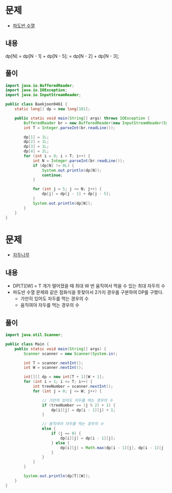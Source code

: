 # 문제
* [파도반 수열](https://www.acmicpc.net/problem/9461)

## 내용
dp[N] = dp[N - 1] + dp[N - 5]; 
      = dp[N - 2] + dp[N - 3];

## 풀이
```java
import java.io.BufferedReader;
import java.io.IOException;
import java.io.InputStreamReader;

public class Baekjoon9461 {
    static long[] dp = new long[101];

    public static void main(String[] args) throws IOException {
        BufferedReader br = new BufferedReader(new InputStreamReader(System.in));
        int T = Integer.parseInt(br.readLine());

        dp[1] = 1L;
        dp[2] = 1L;
        dp[3] = 1L;
        dp[4] = 2L;
        for (int i = 0; i < T; i++) {
            int N = Integer.parseInt(br.readLine());
            if (dp[N] != 0L) {
                System.out.println(dp[N]);
                continue;
            }

            for (int j = 5; j <= N; j++) {
                dp[j] = dp[j - 1] + dp[j - 5];
            }
            System.out.println(dp[N]);
        }
    }
}
```

# 문제
- [자두나무](https://www.acmicpc.net/problem/2240)

## 내용
- DP[T][W] = T 개가 떨어졌을 때 최대 W 번 움직여서 먹을 수 있는 최대 자두의 수
- 파도반 수열 문제와 같은 점화식을 못찾아서 2가지 경우를 구분하여 DP를 구했다.
  - 가만히 있어도 자두를 먹는 경우의 수
  - 움직여야 자두를 먹는 경우의 수

## 풀이
```java
import java.util.Scanner;

public class Main {
    public static void main(String[] args) {
        Scanner scanner = new Scanner(System.in);

        int T = scanner.nextInt();
        int W = scanner.nextInt();

        int[][] dp = new int[T + 1][W + 1];
        for (int i = 1; i <= T; i++) {
            int treeNumber = scanner.nextInt();
            for (int j = 0; j <= W; j++) {

                // 가만히 있어도 자두를 먹는 경우의 수
                if (treeNumber == (j % 2) + 1) {
                    dp[i][j] = dp[i - 1][j] + 1;
                }

                // 움직여야 자두를 먹는 경우의 수
                else {
                    if (j == 0) {
                        dp[i][j] = dp[i - 1][j];
                    } else {
                        dp[i][j] = Math.max(dp[i - 1][j], dp[i - 1][j - 1] + 1);
                    }
                }
            }
        }

        System.out.println(dp[T][W]);
    }
}
```
